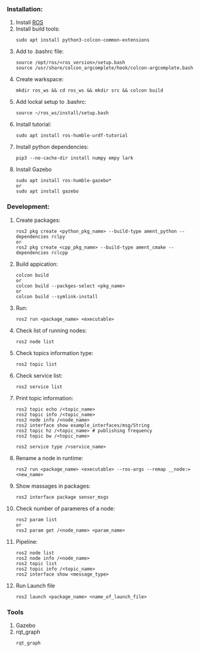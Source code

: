 ### Installation:
1. Install [ROS](https://ros.org/)
1. Install build tools:
   ```
   sudo apt install python3-colcon-common-extensions
   ```
1. Add to .bashrc file:
   ```
   source /opt/ros/<ros_version>/setup.bash
   source /usr/share/colcon_argcomplete/hook/colcon-argcomplete.bash
   ```
1. Create warkspace:
   ```
   mkdir ros_ws && cd ros_ws && mkdir src && colcon build
   ```
1. Add lockal setup to .bashrc:
   ```
   source ~/ros_ws/install/setup.bash
   ```
1. Install tutorial:
   ```
   sudo apt install ros-humble-urdf-tutorial
   ```
1. Install python dependencies:
   ```
   pip3 --no-cache-dir install numpy empy lark
   ```
1. Install Gazebo
   ```
   sudo apt install ros-humble-gazebo*
   or
   sudo apt install gazebo
   ```
### Development:
1. Create packages:
   ```
   ros2 pkg create <python_pkg_name> --build-type ament_python --dependencies rclpy
   or
   ros2 pkg create <cpp_pkg_name> --build-type ament_cmake --dependencies rclcpp
   ```
1. Build appication:
   ```
   colcon build
   or
   colcon build --packges-select <pkg_name>
   or
   colcon build --symlink-install
   ```
1. Run:
   ```
   ros2 run <package_name> <executable>
   ```
1. Check list of running nodes:
   ```
   ros2 node list
   ```
1. Check topics information type:
   ```
   ros2 topic list
   ```
1. Check service list:
   ```
   ros2 service list
   ```
1. Print topic information:
   ```
   ros2 topic echo /<topic_name>
   ros2 topic info /<topic_name>
   ros2 node info /<node_name>
   ros2 interface show example_interfaces/msg/String
   ros2 topic hz /<topic_name> # publishing frequency
   ros2 topic bw /<topic_name>

   ros2 service type /<service_name>
   
   ```
1. Rename a node in runtime:
   ```
   ros2 run <package_name> <executable> --ros-args --remap __node:=<new_name>
   ```
1. Show massages in packages:
   ```
   ros2 interface package sensor_msgs
   ```
1. Check number of parameres of a node:
   ```
   ros2 param list
   or
   ros2 param get /<node_name> <param_name>
   ```
1. Pipeline:
   ```
   ros2 node list
   ros2 node info /<node_name>
   ros2 topic list
   ros2 topic info /<topic_name>
   ros2 interface show <message_type>
   ```
1. Run Launch file
   ```
   ros2 launch <package_name> <name_of_launch_file>
   ```
### Tools
1. Gazebo
2. rqt_graph
   ```
   rqt_graph
   ```
